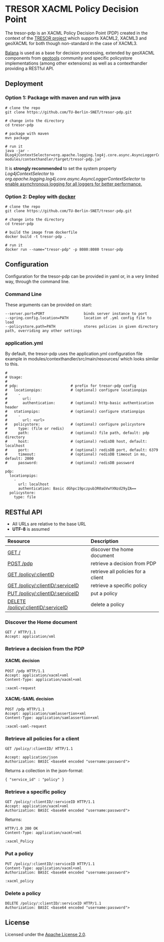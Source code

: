 # TRESOR XACML Policy Decision Point

The tresor-pdp is an XACML Policy Decision Point (PDP) created in the context of the [TRESOR project](http://www.cloud-tresor.de) which supports XACML2, XACML3 and geoXACML for both though non-standard in the case of XACML3.

[Balana](https://www.github.com/wso2/balana) is used as a base for decision processing, extended by geoXACML components from [geotools](https://github.com/geotools/geotools) community and specific policystore implementations (among other extensions) as well as a contexthandler providing a RESTful API.

## Deployment

### Option 1: Package with maven and run with java
```shell
# clone the repo
git clone https://github.com/TU-Berlin-SNET/tresor-pdp.git

# change into the directory
cd tresor-pdp

# package with maven
mvn package

# run it
java -jar -DLog4jContextSelector=org.apache.logging.log4j.core.async.AsyncLoggerContextSelector modules/contexthandler/target/tresor-pdp.jar
```
It is __strongly recommended__ to set the system property _Log4jContextSelector_ to _org.apache.logging.log4j.core.async.AsyncLoggerContextSelector_ to [enable asynchronous logging for all loggers for better performance.](http://logging.apache.org/log4j/2.0/manual/async.html)

### Option 2: Deploy with [docker](https://www.docker.com/)
```shell
# clone the repo
git clone https://github.com/TU-Berlin-SNET/tresor-pdp.git

# change into the directory
cd tresor-pdp

# build the image from dockerfile
docker build -t tresor-pdp .

# run it
docker run --name="tresor-pdp" -p 8080:8080 tresor-pdp
```

## Configuration
Configuration for the tresor-pdp can be provided in yaml or, in a very limited way, through the command line. 

### Command Line
These arguments can be provided on start:
```shell
--server.port=PORT                  binds server instance to port  
--spring.config.location=PATH       location of .yml config file to load  
--policystore.path=PATH             stores policies in given directory path, overriding any other settings  
```

### application.yml
By default, the tresor-pdp uses the application.yml configuration file example in modules/contexthandler/src/main/resources/ which looks similar to this.
```
#
# Usage:
#
# pdp:                        # prefix for tresor-pdp config
#   locationpips:             # (optional) configure locationpips
#     -                          
#       url: 
#       authentication:       # (optional) http-basic authentication header
#   stationpips:              # (optional) configure stationpips
#     -
#       url: <url>               
#   policystore:              # (optional) configure policystore
#     type: (file or redis)
#     path:                   # (optional) file path, default: pdp directory
#     host:                   # (optional) redisDB host, default: localhost
#     port:                   # (optional) redisDB port, default: 6379
#     timeout:                # (optional) redisDB timeout in ms, default: 2000
#     password:               # (optional) redisDB password

pdp:
  locationpips:
    -
      url: localhost
      authentication: Basic dGhpc19pczpub3R0aGVwYXNzd29yZA==
  policystore:
    type: file
```

## RESTful API
* All URLs are relative to the base URL
* __UTF-8__ is assumed

| Resource                                                        | Description                        |
|:----------------------------------------------------------------|:-----------------------------------|
| [GET /](#discover-the-home-document)                            | discover the home document         |
| [POST /pdp](#retrieve-a-decision-from-the-pdp)                  | retrieve a decision from PDP       |
| [GET /policy/:clientID](#retrieve-all-policies-for-a-client)    | retrieve all policies for a client |
| [GET /policy/:clientID/:serviceID](#retrieve-a-specific-policy) | retrieve a specific policy         |
| [PUT /policy/:clientID/:serviceID](#put-a-policy)               | put a policy                       |
| [DELETE /policy/:clientID/:serviceID](#delete-a-policy)         | delete a policy                    |

### Discover the Home document
```http
GET / HTTP/1.1
Accept: application/xml
```

### Retrieve a decision from the PDP
#### XACML decision
```http
POST /pdp HTTP/1.1
Accept: application/xacml+xml
Content-Type: application/xacml+xml

:xacml-request
```
#### XACML-SAML decision
```http
POST /pdp HTTP/1.1
Accept: application/samlassertion+xml
Content-Type: application/samlassertion+xml

:xacml-saml-request
```

### Retrieve all policies for a client
```http
GET /policy/:clientID/ HTTP/1.1

Accept: application/json
Authorization: BASIC <base64 encoded "username:password">
```
Returns a collection in the json-format:
```http
{ "service_id" : "policy" }
```

### Retrieve a specific policy
```http
GET /policy/:clientID/:serviceID HTTP/1.1
Accept: application/xacml+xml
Authorization: BASIC <base64 encoded "username:password">
```
Returns:
```http
HTTP/1.0 200 OK
Content-Type: application/xacml+xml

:xacml_Policy
```

### Put a policy
```http
PUT /policy/:clientID/:serviceID HTTP/1.1
Content-Type: application/xacml+xml
Authorization: BASIC <base64 encoded "username:password">

:xacml_policy
```

### Delete a policy
```http
DELETE /policy/:clientID/:serviceID HTTP/1.1
Authorization: BASIC <base64 encoded "username:password">
```

## License
Licensed under the [Apache License 2.0](http://www.apache.org/licenses/LICENSE-2.0.html).
